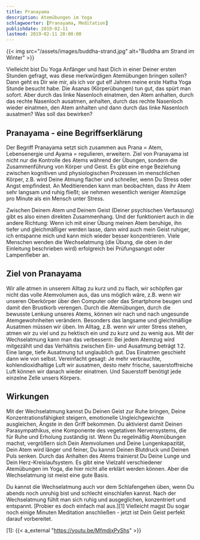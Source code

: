 ```yaml
---
title: Pranayama
description: Atemübungen im Yoga
schlagwoerter: [Pranayama, Meditation]
publishdate: 2019-02-11
lastmod: 2019-02-11 20:00:00
---
```


{{< img src="/assets/images/buddha-strand.jpg" alt="Buddha am Strand im Winter" >}}

Vielleicht bist Du Yoga Anfänger und hast Dich in einer Deiner ersten Stunden gefragt, was diese merkwürdigen Atemübungen bringen sollen? Dann geht es Dir wie mir, als ich vor gut elf Jahren meine erste Hatha Yoga Stunde besucht habe. Die Asanas (Körperübungen) tun gut, das spürt man sofort. Aber durch das linke Nasenloch einatmen, den Atem anhalten, durch das rechte Nasenloch ausatmen, anhalten, durch das rechte Nasenloch wieder einatmen, den Atem anhalten und dann durch das linke Nasenloch ausatmen? Was soll das bewirken? 


## Pranayama - eine Begriffserklärung

Der Begriff Pranayama setzt sich zusammen aus Prana = Atem, Lebensenergie und Ayama = regulieren, erweitern. Ziel von Pranayama ist nicht nur die Kontrolle des Atems während der Übungen, sondern die Zusammenführung von Körper und Geist. Es gibt eine enge Beziehung zwischen kognitiven und physiologischen Prozessen im menschlichen Körper, z.B. wird Deine Atmung flacher und schneller, wenn Du Stress oder Angst empfindest. An Meditierenden kann man beobachten, dass ihr Atem sehr langsam und ruhig fließt; sie nehmen wesentlich weniger Atemzüge pro Minute als ein Mensch unter Stress. 

Zwischen Deinem Atem und Deinem Geist (Deiner psychischen Verfassung) gibt es also einen direkten Zusammenhang. Und der funktioniert auch in die andere Richtung: Wenn ich mit einer Übung meinen Atem beruhige, ihn tiefer und gleichmäßiger werden lasse, dann wird auch mein Geist ruhiger, ich entspanne mich und kann mich wieder besser konzentrieren. Viele Menschen wenden die Wechselatmung (die Übung, die oben in der Einleitung beschrieben wird) erfolgreich bei Prüfungsangst oder Lampenfieber an.


## Ziel von Pranayama

Wir alle atmen in unserem Alltag zu kurz und zu flach, wir schöpfen gar nicht das volle Atemvolumen aus, das uns möglich wäre, z.B. wenn wir unseren Oberkörper über den Computer oder das Smartphone beugen und damit den Brustkorb verengen. Durch die Atemübungen, durch die bewusste Lenkung unseres Atems, können wir nach und nach ungesunde Atemgewohnheiten verändern. Besonders das langsame und gleichmäßige Ausatmen müssen wir üben. Im Alltag, z.B. wenn wir unter Stress stehen, atmen wir zu viel und zu hektisch ein und zu kurz und zu wenig aus. Mit der Wechselatmung kann man das verbessern: Bei jedem Atemzug wird mitgezählt  und das Verhältnis zwischen Ein- und Ausatmung beträgt 1:2. Eine lange, tiefe Ausatmung tut unglaublich gut. Das Einatmen geschieht dann wie von selbst. Vereinfacht gesagt: Je mehr verbrauchte, kohlendioxidhaltige Luft wir ausatmen, desto mehr frische, sauerstoffreiche Luft können wir danach wieder einatmen. Und Sauerstoff benötigt jede einzelne Zelle unsers Körpers. 


## Wirkungen

Mit der Wechselatmung kannst Du Deinen Geist zur Ruhe bringen, Deine Konzentrationsfähigkeit steigern, emotionelle Ungleichgewichte ausgleichen, Ängste in den Griff bekommen. Du aktivierst damit Deinen Parasympathikus, eine Komponente des vegetativen Nervensystems, die für Ruhe und Erholung zuständig ist. Wenn Du regelmäßig Atemübungen machst, vergrößern sich Dein Atemvolumen und Deine Lungenkapazität, Dein Atem wird länger und feiner, Du kannst Deinen Blutdruck und Deinen Puls senken. Durch das Anhalten des Atems trainierst Du Deine Lunge und Dein Herz-Kreislaufsystem. Es gibt eine Vielzahl verschiedener Atemübungen im Yoga, die hier nicht alle erklärt werden können. Aber die Wechselatmung ist meist eine gute Basis.

Du kannst die Wechselatmung auch vor dem Schlafengehen üben, wenn Du abends noch unruhig bist und schlecht einschlafen kannst. Nach der Wechselatmung fühlt man sich ruhig und ausgeglichen, konzentriert und entspannt. [Probier es doch einfach mal aus.][1] Vielleicht magst Du sogar noch einige Minuten Meditation anschließen - jetzt ist Dein Geist perfekt darauf vorbereitet. 


[1]: {{< a_external "https://youtu.be/MfmdjxPyShs" >}}